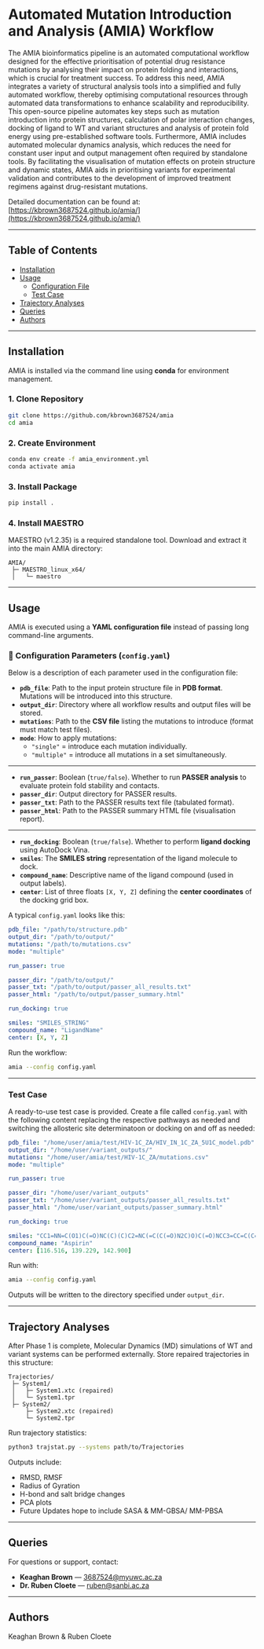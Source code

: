 # Automated Mutation Introduction and Analysis (AMIA) Workflow

The AMIA bioinformatics pipeline is an automated computational workflow designed for the effective prioritisation of potential drug resistance mutations by analysing their impact on protein folding and interactions, which is crucial for treatment success. To address this need, AMIA integrates a variety of structural analysis tools into a simplified and fully automated workflow, thereby optimising computational resources through automated data transformations to enhance scalability and reproducibility. This open-source pipeline automates key steps such as mutation introduction into protein structures, calculation of polar interaction changes, docking of ligand to WT and variant structures and analysis of protein fold energy using pre-established software tools. Furthermore, AMIA includes automated molecular dynamics analysis, which reduces the need for constant user input and output management often required by standalone tools. By facilitating the visualisation of mutation effects on protein structure and dynamic states, AMIA aids in prioritising variants for experimental validation and contributes to the development of improved treatment regimens against drug-resistant mutations.  

Detailed documentation can be found at: [https://kbrown3687524.github.io/amia/](https://kbrown3687524.github.io/amia/)

---

## Table of Contents
- [Installation](#installation)  
- [Usage](#usage)  
  - [Configuration File](#configuration-file)  
  - [Test Case](#test-case)  
- [Trajectory Analyses](#trajectory-analyses)  
- [Queries](#queries)  
- [Authors](#authors)  

---

## Installation

AMIA is installed via the command line using **conda** for environment management.  

### 1. Clone Repository
```bash
git clone https://github.com/kbrown3687524/amia
cd amia
```

### 2. Create Environment
```bash
conda env create -f amia_environment.yml
conda activate amia
```

### 3. Install Package
```bash
pip install .
```

### 4. Install MAESTRO
MAESTRO (v1.2.35) is a required standalone tool. Download and extract it into the main AMIA directory:

```
AMIA/
 ├─ MAESTRO_linux_x64/
 │   └─ maestro
```

---

## Usage

AMIA is executed using a **YAML configuration file** instead of passing long command-line arguments.  

### 🔧 Configuration Parameters (`config.yaml`)

Below is a description of each parameter used in the configuration file:

- **`pdb_file`**: Path to the input protein structure file in **PDB format**. Mutations will be introduced into this structure.  
- **`output_dir`**: Directory where all workflow results and output files will be stored.  
- **`mutations`**: Path to the **CSV file** listing the mutations to introduce (format must match test files).  
- **`mode`**: How to apply mutations:  
  - `"single"` = introduce each mutation individually.  
  - `"multiple"` = introduce all mutations in a set simultaneously.  

---

- **`run_passer`**: Boolean (`true/false`). Whether to run **PASSER analysis** to evaluate protein fold stability and contacts.  
- **`passer_dir`**: Output directory for PASSER results.  
- **`passer_txt`**: Path to the PASSER results text file (tabulated format).  
- **`passer_html`**: Path to the PASSER summary HTML file (visualisation report).  

---

- **`run_docking`**: Boolean (`true/false`). Whether to perform **ligand docking** using AutoDock Vina.  
- **`smiles`**: The **SMILES string** representation of the ligand molecule to dock.  
- **`compound_name`**: Descriptive name of the ligand compound (used in output labels).  
- **`center`**: List of three floats `[X, Y, Z]` defining the **center coordinates** of the docking grid box.  

A typical `config.yaml` looks like this:  

```yaml
pdb_file: "/path/to/structure.pdb"
output_dir: "/path/to/output/"
mutations: "/path/to/mutations.csv"
mode: "multiple"

run_passer: true

passer_dir: "/path/to/output/"
passer_txt: "/path/to/output/passer_all_results.txt"
passer_html: "/path/to/output/passer_summary.html"

run_docking: true

smiles: "SMILES_STRING"
compound_name: "LigandName"
center: [X, Y, Z]
```

Run the workflow:

```bash
amia --config config.yaml
```

---

### Test Case

A ready-to-use test case is provided. Create a file called `config.yaml` with the following content replacing the respective pathways as needed and switching the allosteric site determinatoon or docking on and off as needed:

```yaml
pdb_file: "/home/user/amia/test/HIV-1C_ZA/HIV_IN_1C_ZA_5U1C_model.pdb"
output_dir: "/home/user/variant_outputs/"
mutations: "/home/user/amia/test/HIV-1C_ZA/mutations.csv"
mode: "multiple"

run_passer: true

passer_dir: "/home/user/variant_outputs"
passer_txt: "/home/user/variant_outputs/passer_all_results.txt"
passer_html: "/home/user/variant_outputs/passer_summary.html"

run_docking: true

smiles: "CC1=NN=C(O1)C(=O)NC(C)(C)C2=NC(=C(C(=O)N2C)O)C(=O)NCC3=CC=C(C=C3)F"
compound_name: "Aspirin"
center: [116.516, 139.229, 142.900]
```

Run with:

```bash
amia --config config.yaml
```

Outputs will be written to the directory specified under `output_dir`.

---

## Trajectory Analyses

After Phase 1 is complete, Molecular Dynamics (MD) simulations of WT and variant systems can be performed externally. Store repaired trajectories in this structure:

```
Trajectories/
 ├─ System1/
 │   ├─ System1.xtc (repaired)
 │   └─ System1.tpr
 ├─ System2/
     ├─ System2.xtc (repaired)
     └─ System2.tpr
```

Run trajectory statistics:

```bash
python3 trajstat.py --systems path/to/Trajectories                     --output_dir path/to/output_directory
```

Outputs include:
- RMSD, RMSF
- Radius of Gyration  
- H-bond and salt bridge changes  
- PCA plots
- Future Updates hope to include SASA & MM-GBSA/ MM-PBSA

---

## Queries
For questions or support, contact:  
- **Keaghan Brown** — 3687524@myuwc.ac.za  
- **Dr. Ruben Cloete** — ruben@sanbi.ac.za  

---

## Authors
Keaghan Brown & Ruben Cloete  
